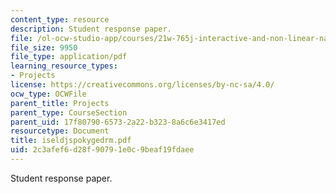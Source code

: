 ```yaml
---
content_type: resource
description: Student response paper.
file: /ol-ocw-studio-app/courses/21w-765j-interactive-and-non-linear-narrative-theory-and-practice-spring-2004/2c3afef6d28f90791e0c9beaf19fdaee_iseldjspokygedrm.pdf
file_size: 9950
file_type: application/pdf
learning_resource_types:
- Projects
license: https://creativecommons.org/licenses/by-nc-sa/4.0/
ocw_type: OCWFile
parent_title: Projects
parent_type: CourseSection
parent_uid: 17f80790-6573-2a22-b323-8a6c6e3417ed
resourcetype: Document
title: iseldjspokygedrm.pdf
uid: 2c3afef6-d28f-9079-1e0c-9beaf19fdaee
---
```

Student response paper.